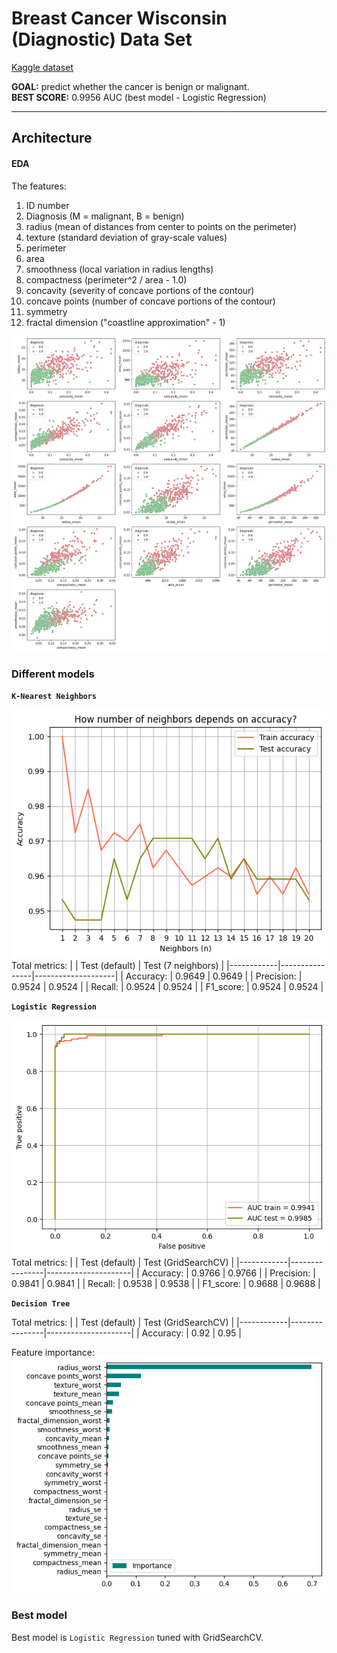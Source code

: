 # Breast Cancer Wisconsin (Diagnostic) Data Set
[Kaggle dataset](https://www.kaggle.com/datasets/uciml/breast-cancer-wisconsin-data)

**GOAL:** predict whether the cancer is benign or malignant.  
**BEST SCORE:** 0.9956 AUC (best model - Logistic Regression)

---
## Architecture


#### EDA

The features:
1. ID number
2. Diagnosis (M = malignant, B = benign)
3. radius (mean of distances from center to points on the perimeter)
4. texture (standard deviation of gray-scale values)
5. perimeter
6. area
7. smoothness (local variation in radius lengths)
8. compactness (perimeter^2 / area - 1.0)
9. concavity (severity of concave portions of the contour)
10. concave points (number of concave portions of the contour)
11. symmetry
12. fractal dimension ("coastline approximation" - 1)

![image](pictures/correlation.png)

### Different models

**`K-Nearest Neighbors`**

![image](pictures/neighbors.png)
Total metrics:
|            | Test (default) | Test (7 neighbors) |
|------------|----------------|--------------------|
|  Accuracy: | 0.9649         | 0.9649             |
| Precision: | 0.9524         | 0.9524             |
|    Recall: | 0.9524         | 0.9524             |
|  F1_score: | 0.9524         | 0.9524             |


**`Logistic Regression`**

![image](pictures/logreg.png)
Total metrics:
|            | Test (default) | Test (GridSearchCV) |
|------------|----------------|---------------------|
|  Accuracy: | 0.9766         | 0.9766              |
| Precision: | 0.9841         | 0.9841              |
|    Recall: | 0.9538         | 0.9538              |
|  F1_score: | 0.9688         | 0.9688              |


**`Decision Tree`**

Total metrics:
|            | Test (default) | Test (GridSearchCV) |
|------------|----------------|---------------------|
|  Accuracy: | 0.92           | 0.95                |

Feature importance:
![image](pictures/destree.png)

### Best model

Best model is `Logistic Regression` tuned with GridSearchCV.
